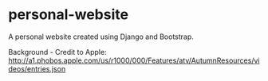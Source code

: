 # personal-website
A personal website created using Django and Bootstrap.
  
  
  
  
  
  
  
  
  
  
  
  
  
  
  
  Background - Credit to Apple:
  http://a1.phobos.apple.com/us/r1000/000/Features/atv/AutumnResources/videos/entries.json
